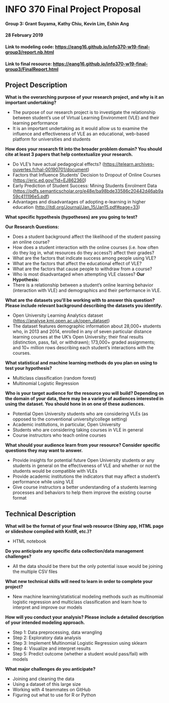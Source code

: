 # INFO 370 Final Project Proposal
#### Group 3: Grant Suyama, Kathy Chiu, Kevin Lim, Eshin Ang
#### 28 February 2019
#### Link to modeling code: https://eang16.github.io/info370-w19-final-group3/report.nb.html
#### Link to final resource: https://eang16.github.io/info370-w19-final-group3/FinalReport.html

## Project Description
__What is the overarching purpose of your research project, and why is it an important undertaking?__
* The purpose of our research project is  to investigate the relationship between student’s use of Virtual Learning Environment (VLE) and their learning performance
* It is an important undertaking as it would allow us to examine the influence and effectiveness of VLE as an educational, web-based platform for universities and students

__How does your research fit into the broader problem domain? You should cite at least 3 papers that help contextualize your research.__  
* Do VLE’s have actual pedagogical effects? (https://telearn.archives-ouvertes.fr/hal-00190701/document)
* Factors that Influence Students' Decision to Dropout of Online Courses (https://eric.ed.gov/?id=EJ862360)
* Early Prediction of Student Success: Mining Students Enrolment Data (https://pdfs.semanticscholar.org/e48e/ba98bde33586c20442d46ab9a59c411196e5.pdf)
* Advantages and disadvantages of adopting e-learning in higher education (http://itdl.org/Journal/Jan_15/Jan15.pdf#page=33)

__What specific hypothesis (hypotheses) are you going to test?__


__Our Research Questions:__
* Does a student background affect the likelihood of the student passing an online course?
* How does a student interaction with the online courses (i.e. how often do they log in, what resources do they access?) affect their grades?
* What are the factors that indicate success among people using VLE?
* What are the factors that affect the educational effect of VLE?
* What are the factors that cause people to withdraw from a course?
* Who is most disadvantaged when attempting VLE classes?
__Our Hypothesis:__
* There is a relationship between a student’s online learning behavior (interaction with VLE) and demographics and their performance in VLE.

__What are the datasets you'll be working with to answer this question? Please include relevant background describing the datasets you identify.__
* Open University Learning Analytics dataset (https://analyse.kmi.open.ac.uk/open_dataset) 
* The dataset features demographic information about 28,000+ students who, in 2013 and 2014, enrolled in any of seven particular distance learning courses at the UK’s Open University; their final results (distinction, pass, fail, or withdrawn); 173,000+ graded assignments; and 10+ million rows describing each student’s interactions with the courses.

__What statistical and machine learning methods do you plan on using to test your hypothesis?__
* Multiclass classification (random forest)
* Multinomial Logistic Regression

__Who is your target audience for the resource you will build? Depending on the domain of your data, there may be a variety of audiences interested in using the dataset. You should hone in on one of these audiences.__
* Potential Open University students who are considering VLEs (as opposed to the conventional university/college setting)
* Academic institutions, in particular, Open University
* Students who are considering taking courses in VLE in general
* Course instructors who teach online courses

__What should your audience learn from your resource? Consider specific questions they may want to answer.__
* Provide insights for potential future Open University students or any students in general on the effectiveness of VLE and whether or not the students would be compatible with VLEs
* Provide academic institutions the indicators that may affect a student’s performance while using VLE
* Give course instructors a better understanding of a students learning processes and behaviors to help them improve the existing course format

## Technical Description

__What will be the format of your final web resource (Shiny app, HTML page or slideshow compiled with KnitR, etc.)?__
* HTML notebook

__Do you anticipate any specific data collection/data management challenges?__
* All the data should be there but the only potential issue would be joining the multiple CSV files

__What new technical skills will need to learn in order to complete your project?__
* New machine learning/statistical modeling methods such as multinomial logistic regression and multiclass classification and learn how to interpret and improve our models

__How will you conduct your analysis? Please include a detailed description of your intended modeling approach.__
* Step 1: Data preprocessing, data wrangling
* Step 2: Exploratory data analysis
* Step 3: Implement Multinomial Logistic Regression using sklearn
* Step 4: Visualize and interpret results
* Step 5: Predict outcome (whether a student would pass/fail) with models

__What major challenges do you anticipate?__
* Joining and cleaning the data
* Using a dataset of this large size
* Working with 4 teammates on GitHub
* Figuring out what to use for R or Python



